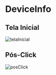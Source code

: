 # DeviceInfo

## Tela Inicial

![telaInicial](https://i.imgur.com/6IBddug.jpg)

## Pós-Click

![posClick](https://i.imgur.com/wEfz8ae.jpg)
